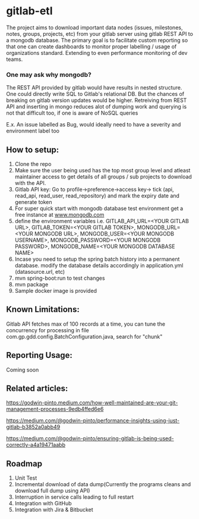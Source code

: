 # gitlab-etl
The project aims to download important data nodes (issues, milestones, notes, groups, projects, etc) from your gitlab server using gitlab REST API to a mongodb database. The primary goal is to facilitate custom reporting so that one can create dashboards to monitor proper labelling / usage of organizations standard. Extending to even performance monitoring of dev teams.

### One may ask why mongodb?
The REST API provided by gitlab would have results in nested structure. One could directly write SQL to Gitlab's relational DB. But the chances of breaking on gitlab version updates would be higher. Retreiving from REST API and inserting in mongo reduces alot of dumping work and querying is not that difficult too, if one is aware of NoSQL queries

E.x. An issue labelled as Bug, would ideally need to have a severity and environment label too

## How to setup: 
1. Clone the repo
2. Make sure the user being used has the top most group level and atleast maintainer access to get details of all groups / sub projects to download with the API. 
3. Gitlab API key: Go to profile->preference->access key-> tick (api, read_api, read_user, read_repository) and mark the expiry date and generate token
4. For super quick start with mongodb database test environment get a free instance at www.mongodb.com
5. define the environment variables i.e.
GITLAB_API_URL=&lt;YOUR GITLAB URL&gt;, GITLAB_TOKEN=&lt;YOUR GITLAB TOKEN&gt;, MONGODB_URL=&lt;YOUR MONGODB URL&gt;, MONGODB_USER=&lt;YOUR MONGODB USERNAME&gt;, MONGODB_PASSWORD=&lt;YOUR MONGODB PASSWORD&gt;, MONGODB_NAME=&lt;YOUR MONGODB DATABASE NAME&gt;
6. Incase you need to setup the spring batch history into a permanent database. modify the database details accordingly in application.yml (datasource.url, etc)
7. mvn spring-boot:run to test changes
8. mvn package
9. Sample docker image is provided

## Known Limitations:
Gitlab API fetches max of 100 records at a time, you can tune the concurrency for processing in file com.gp.gdd.config.BatchConfiguration.java, search for "chunk"

## Reporting Usage:
Coming soon

## Related articles:
https://godwin-pinto.medium.com/how-well-maintained-are-your-git-management-processes-9edb4ffed6e6

https://medium.com/@godwin-pinto/performance-insights-using-just-gitlab-b3852a0abb49

https://medium.com/@godwin-pinto/ensuring-gitlab-is-being-used-correctly-a4a19471aabb

## Roadmap
1. Unit Test
2. Incremental download of data dump(Currently the programs cleans and download full dump using API)
3. Interruption in service calls leading to full restart
4. Integration with GitHub
5. Integration with Jira & Bitbucket
